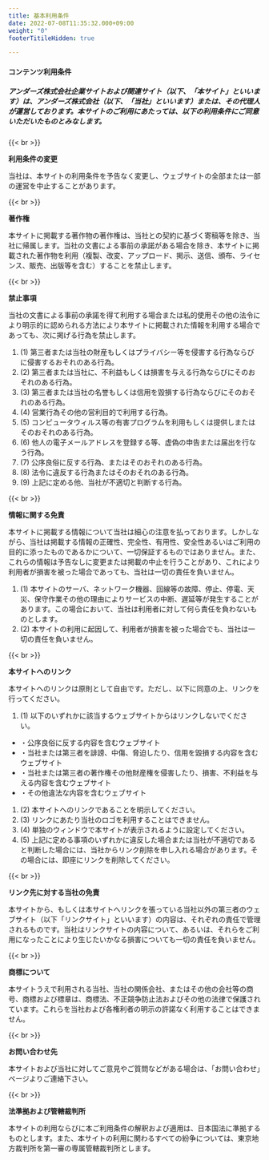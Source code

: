 ```yaml
---
title: 基本利用条件
date: 2022-07-08T11:35:32.000+09:00
weight: "0"
footerTitileHidden: true

---
```

#### コンテンツ利用条件

##### アンダーズ株式会社企業サイトおよび関連サイト（以下、「本サイト」といいます）は、アンダーズ株式会社（以下、「当社」といいます）または、その代理人が運営しております。本サイトのご利用にあたっては、以下の利用条件にご同意いただいたものとみなします。

{{< br >}}

**利用条件の変更**  

当社は、本サイトの利用条件を予告なく変更し、ウェブサイトの全部または一部の運営を中止することがあります。

{{< br >}}

**著作権**  

本サイトに掲載する著作物の著作権は、当社との契約に基づく寄稿等を除き、当社に帰属します。当社の文書による事前の承諾がある場合を除き、本サイトに掲載された著作物を利用（複製、改変、アップロード、掲示、送信、頒布、ライセンス、販売、出版等を含む）することを禁止します。

{{< br >}}

**禁止事項**  

当社の文書による事前の承諾を得て利用する場合または私的使用その他の法令により明示的に認められる方法により本サイトに掲載された情報を利用する場合であっても、次に掲げる行為を禁止します。

1. (1) 第三者または当社の財産もしくはプライバシー等を侵害する行為ならびに侵害するおそれのある行為。
2. (2) 第三者または当社に、不利益もしくは損害を与える行為ならびにそのおそれのある行為。
3. (3) 第三者または当社の名誉もしくは信用を毀損する行為ならびにそのおそれのある行為。
4. (4) 営業行為その他の営利目的で利用する行為。
5. (5) コンピュータウィルス等の有害プログラムを利用もしくは提供しまたはそのおそれのある行為。
6. (6) 他人の電子メールアドレスを登録する等、虚偽の申告または届出を行なう行為。
7. (7) 公序良俗に反する行為、またはそのおそれのある行為。
8. (8) 法令に違反する行為またはそのおそれのある行為。
9. (9) 上記に定める他、当社が不適切と判断する行為。

{{< br >}}

**情報に関する免責**  

本サイトに掲載する情報について当社は細心の注意を払っております。しかしながら、当社は掲載する情報の正確性、完全性、有用性、安全性あるいはご利用の目的に添ったものであるかについて、一切保証するものではありません。また、 これらの情報は予告なしに変更または掲載の中止を行うことがあり、これにより利用者が損害を被った場合であっても、当社は一切の責任を負いません。

1. (1) 本サイトのサーバ、ネットワーク機器、回線等の故障、停止、停電、天災、保守作業その他の理由によりサービスの中断、遅延等が発生することがあります。この場合において、当社は利用者に対して何ら責任を負わないものとします。
2. (2) 本サイトの利用に起因して、利用者が損害を被った場合でも、当社は一切の責任を負いません。

{{< br >}}

**本サイトへのリンク**  

本サイトへのリンクは原則として自由です。ただし、以下に同意の上、リンクを行ってください。

1. (1) 以下のいずれかに該当するウェブサイトからはリンクしないでください。

* ・公序良俗に反する内容を含むウェブサイト
* ・当社または第三者を誹謗、中傷、脅迫したり、信用を毀損する内容を含むウェブサイト
* ・当社または第三者の著作権その他財産権を侵害したり、損害、不利益を与える内容を含むウェブサイト
* ・その他違法な内容を含むウェブサイト

1. (2) 本サイトへのリンクであることを明示してください。
2. (3) リンクにあたり当社のロゴを利用することはできません。
3. (4) 単独のウィンドウで本サイトが表示されるように設定してください。
4. (5) 上記に定める事項のいずれかに違反した場合または当社が不適切であると判断した場合には、当社からリンク削除を申し入れる場合があります。その場合には、即座にリンクを削除してください。

{{< br >}}

**リンク先に対する当社の免責**  

本サイトから、もしくは本サイトへリンクを張っている当社以外の第三者のウェブサイト（以下「リンクサイト」といいます）の内容は、それぞれの責任で管理されるものです。当社はリンクサイトの内容について、あるいは、それらをご利用になったことにより生じたいかなる損害についても一切の責任を負いません。

{{< br >}}

**商標について**

本サイトうえで利用される当社、当社の関係会社、またはその他の会社等の商号、商標および標章は、商標法、不正競争防止法およびその他の法律で保護されています。これらを当社および各権利者の明示の許諾なく利用することはできません。

{{< br >}}

**お問い合わせ先**

本サイトおよび当社に対してご意見やご質問などがある場合は、「お問い合わせ」ページよりご連絡下さい。

{{< br >}}

**法準拠および管轄裁判所**  

本サイトの利用ならびに本ご利用条件の解釈および適用は、日本国法に準拠するものとします。また、本サイトの利用に関わるすべての紛争については、東京地方裁判所を第一審の専属管轄裁判所とします。